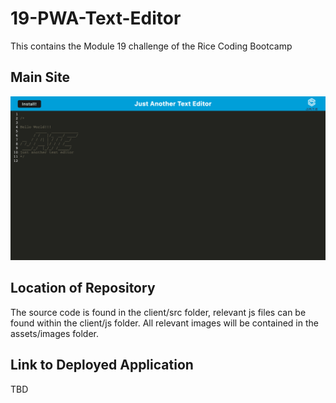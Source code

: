 # 19-PWA-Text-Editor

This contains the Module 19 challenge of the Rice Coding Bootcamp

## Main Site

![Main Site](assets/images/main-site-01.png)

## Location of Repository

The source code is found in the client/src folder, relevant js files can be found within the client/js folder. All relevant images will be contained in the assets/images folder.

## Link to Deployed Application

TBD